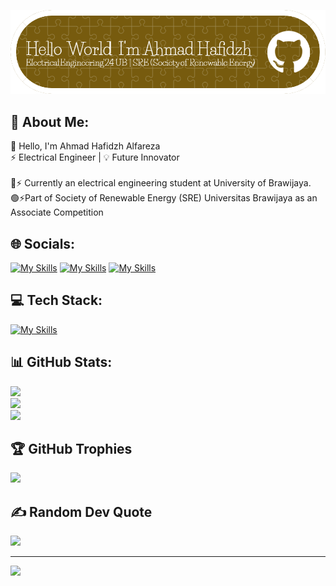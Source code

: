 <!-- # 👋 Hello, I'm Ahmad Hafidzh
## ⚡ Electrical Engineer | 💡 Future Innovator -->

![Ahmad Hafidzh](/img/github-header-image.png)

<!-- 🌐 **Let's Connect!**
[![My Skills](https://skillicons.dev/icons?i=linkedin)](https://www.linkedin.com/in/ahmad-hafidzh-alfareza-03a522268/) [![My Skills](https://skillicons.dev/icons?i=instagram)](https://www.instagram.com/ahmadhfzalfa/?next=%2F) [![My Skills](https://skillicons.dev/icons?i=github)](https://github.com/ahmad3006) 

🛠️ **Current Skills**:  
[![My Skills](https://skillicons.dev/icons?i=js,html,css,opencv,c,python,autocad,arduino,)](https://skillicons.dev)

---

- 🚀⚡ Currently an **electrical engineering student** at [**University of Brawijaya**](https://www.instagram.com/univ.brawijaya/).

- 🟢⚡Part of [**Society of Renewable Energy (SRE) Universitas Brawijaya**](https://www.instagram.com/sre.ub/) as an **Associate Competition**

👨‍💻 **GitHub Stats:**

[![Hafidzh's GitHub stats](https://github-readme-stats.vercel.app/api?username=ahmad3006&show_icons=true&theme=highcontrast)]
![hello](https://media.giphy.com/media/v1.Y2lkPTc5MGI3NjExODE3MmllaWQyOGlwZnc1cDBsZzdkcjN1dG5ld2J5ZHNmN21jMWkxeSZlcD12MV9naWZzX3NlYXJjaCZjdD1n/5k5vZwRFZR5aZeniqb/giphy.gif)





 -->

## 💫 About Me:
👋 Hello, I'm Ahmad Hafidzh Alfareza<br>⚡ Electrical Engineer | 💡 Future Innovator<br><br>🚀⚡ Currently an electrical engineering student at University of Brawijaya.<br>🟢⚡Part of Society of Renewable Energy (SRE) Universitas Brawijaya as an Associate Competition


## 🌐 Socials:
[![My Skills](https://skillicons.dev/icons?i=linkedin)](https://www.linkedin.com/in/ahmad-hafidzh-alfareza-03a522268/) [![My Skills](https://skillicons.dev/icons?i=instagram)](https://www.instagram.com/ahmadhfzalfa/?next=%2F) [![My Skills](https://skillicons.dev/icons?i=github)](https://github.com/ahmad3006) 

## 💻 Tech Stack:
[![My Skills](https://skillicons.dev/icons?i=js,html,css,opencv,c,python,autocad,arduino,next,mongodb,tensorflow,github,arduino)](https://skillicons.dev)

## 📊 GitHub Stats:
![](https://github-readme-stats.vercel.app/api?username=ahmad3006&theme=highcontrast&hide_border=false&include_all_commits=true&count_private=false)<br/>
![](https://nirzak-streak-stats.vercel.app/?user=ahmad3006&theme=highcontrast&hide_border=false)<br/>
![](https://github-readme-stats.vercel.app/api/top-langs/?username=ahmad3006&theme=highcontrast&hide_border=false&include_all_commits=true&count_private=false&layout=compact)

## 🏆 GitHub Trophies
![](https://github-profile-trophy.vercel.app/?username=ahmad3006&theme=radical&no-frame=false&no-bg=false&margin-w=4)

## ✍️ Random Dev Quote
![](https://quotes-github-readme.vercel.app/api?type=horizontal&theme=radical)

---
[![](https://visitcount.itsvg.in/api?id=ahmad3006&icon=8&color=6)](https://visitcount.itsvg.in)
